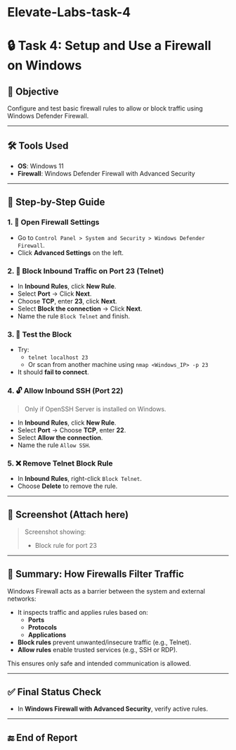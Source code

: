 # Elevate-Labs-task-4

# 🔒 Task 4: Setup and Use a Firewall on Windows

## 🎯 Objective
Configure and test basic firewall rules to allow or block traffic using Windows Defender Firewall.

---

## 🛠️ Tools Used
- **OS**: Windows 11
- **Firewall**: Windows Defender Firewall with Advanced Security

---

## 🧾 Step-by-Step Guide

### 1. 🚪 Open Firewall Settings
- Go to `Control Panel > System and Security > Windows Defender Firewall`.
- Click **Advanced Settings** on the left.

### 2. 🚫 Block Inbound Traffic on Port 23 (Telnet)
- In **Inbound Rules**, click **New Rule**.
- Select **Port** → Click **Next**.
- Choose **TCP**, enter **23**, click **Next**.
- Select **Block the connection** → Click **Next**.
- Name the rule `Block Telnet` and finish.

### 3. 🧪 Test the Block
- Try:  
  - `telnet localhost 23`  
  - Or scan from another machine using `nmap <Windows_IP> -p 23`
- It should **fail to connect**.

### 4. 🔓 Allow Inbound SSH (Port 22)
> Only if OpenSSH Server is installed on Windows.

- In **Inbound Rules**, click **New Rule**.
- Select **Port** → Choose **TCP**, enter **22**.
- Select **Allow the connection**.
- Name the rule `Allow SSH`.

### 5. ❌ Remove Telnet Block Rule
- In **Inbound Rules**, right-click `Block Telnet`.
- Choose **Delete** to remove the rule.

---

## 📸 Screenshot (Attach here)
> Screenshot showing:
> - Block rule for port 23

---

## 📘 Summary: How Firewalls Filter Traffic

Windows Firewall acts as a barrier between the system and external networks:
- It inspects traffic and applies rules based on:
  - **Ports**
  - **Protocols**
  - **Applications**
- **Block rules** prevent unwanted/insecure traffic (e.g., Telnet).
- **Allow rules** enable trusted services (e.g., SSH or RDP).

This ensures only safe and intended communication is allowed.

---

## ✅ Final Status Check
- In **Windows Firewall with Advanced Security**, verify active rules.

---

## 🔚 End of Report
